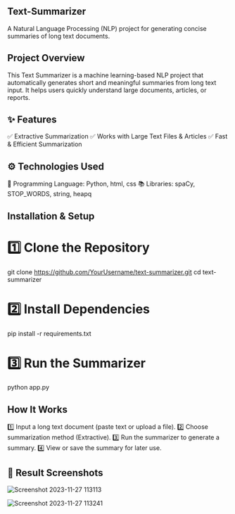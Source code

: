 ## Text-Summarizer
A Natural Language Processing (NLP) project for generating concise summaries of long text documents.

## Project Overview
This Text Summarizer is a machine learning-based NLP project that automatically generates short and meaningful summaries from long text input. It helps users quickly understand large documents, articles, or reports.

## ✨ Features
✅ Extractive Summarization
✅ Works with Large Text Files & Articles
✅ Fast & Efficient Summarization

## ⚙️ Technologies Used
📝 Programming Language: Python, html, css
📚 Libraries: spaCy, STOP_WORDS, string, heapq

 ## Installation & Setup
# 1️⃣ Clone the Repository

git clone https://github.com/YourUsername/text-summarizer.git
cd text-summarizer

# 2️⃣ Install Dependencies
pip install -r requirements.txt

# 3️⃣ Run the Summarizer
 python app.py

## How It Works
1️⃣ Input a long text document (paste text or upload a file).
2️⃣ Choose summarization method (Extractive).
3️⃣ Run the summarizer to generate a summary.
4️⃣ View or save the summary for later use.

## 📸 Result Screenshots 
![Screenshot 2023-11-27 113113](https://github.com/user-attachments/assets/902c6ba2-c552-4a7e-95ec-e10913a8c1e6) 

![Screenshot 2023-11-27 113241](https://github.com/user-attachments/assets/a274fe6d-8527-4a97-9300-e973ef3563ad)











